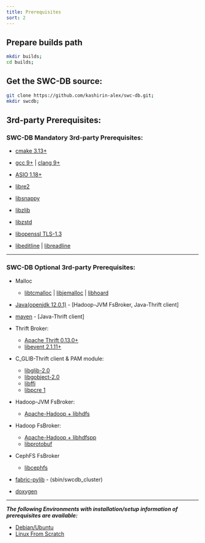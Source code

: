 ```yaml
---
title: Prerequisites
sort: 2
---
```



## Prepare builds path
```bash
mkdir builds; 
cd builds;
```


## Get the SWC-DB source:

```bash
git clone https://github.com/kashirin-alex/swc-db.git;
mkdir swcdb; 
```


## 3rd-party Prerequisites:

### SWC-DB Mandatory 3rd-party Prerequisites: 

  * [cmake 3.13+](https://cmake.org/)

  * [gcc 9+](https://gcc.gnu.org/) 
    | 
    [clang 9+](http://llvm.org/)

  * [ASIO 1.18+](https://github.com/chriskohlhoff/asio)

  * [libre2](https://github.com/google/re2)

  * [libsnappy](https://github.com/google/snappy)

  * [libzlib](https://www.zlib.net/)

  * [libzstd](https://github.com/facebook/zstd)

  * [libopenssl TLS-1.3](https://www.openssl.org/)

  * [libeditline](https://github.com/troglobit/editline) 
    | 
    [libreadline](https://tiswww.case.edu/php/chet/readline/rltop.html)




***




### SWC-DB Optional 3rd-party Prerequisites:
  * Malloc 
    * [libtcmalloc](https://github.com/gperftools/gperftools) 
      |
      [libjemalloc](http://github.com/jemalloc/jemalloc)
      |
      [libhoard](http://github.com/emeryberger/Hoard/)

  * [Java(openjdk 12.0.1)](https://jdk.java.net/java-se-ri/12) - [Hadoop-JVM FsBroker, Java-Thrift client]

  * [maven](https://maven.apache.org/) - [Java-Thrift client]

  * Thrift Broker:
    * [Apache Thrift 0.13.0+](https://github.com/apache/thrift)
    * [libevent 2.1.11+](http://github.com/libevent/libevent)
  
  * C_GLIB-Thrift client & PAM module:
    * [libglib-2.0](https://developer.gnome.org/glib/2.64/)
    * [libgobject-2.0](https://developer.gnome.org/gobject/2.64/)
    * [libffi](http://github.com/libffi/libffi/)
    * [libpcre 1](https://pcre.org/)
  
  * Hadoop-JVM FsBroker:
    * [Apache-Hadoop + libhdfs](https://github.com/apache/hadoop/tree/trunk/hadoop-hdfs-project/hadoop-hdfs-native-client/src/main/native/libhdfs)
  
  * Hadoop FsBroker:
    * [Apache-Hadoop + libhdfspp](https://github.com/apache/hadoop/tree/trunk/hadoop-hdfs-project/hadoop-hdfs-native-client/src/main/native/libhdfspp)
    * [libprotobuf](https://github.com/protocolbuffers/protobuf)
  
  * CephFS FsBroker
    * [libcephfs](https://docs.ceph.com/en/latest/cephfs/)

  * [fabric-pylib](https://github.com/fabric/fabric) - (sbin/swcdb_cluster)
  
  * [doxygen](https://github.com/doxygen/doxygen)
  


***


_**The following Environments with installation/setup information of prerequisites are available:**_

* [Debian/Ubuntu](environment/debian_ubuntu/)
* [Linux From Scratch](environment/linux_from_scratch/)


